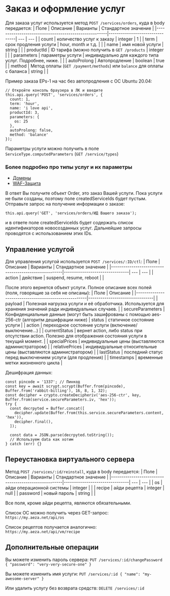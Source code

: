 # Заказ и оформление услуг

Для заказа услуг используется метод ```POST /services/orders```, куда в body передается:
| Поле | Описание | Варианты | Стандартное значение |
|------------------------------------------------------|--------------------------------| --- | --- |
| count | количество услуг к заказу | integer | 1 |
| term | срок продления услуги | hour, month и т.д. |  |
| name | имя новой услуги | string |  |
| productId | ID тарифа (можно получить в ```GET /products``` | integer | |
| parameters | параметры услуги | индивидуально для каждого типа услуг. Подробнее, ниже. |  |
| autoProlong | Автопродление | boolean | true |
| method | Метод оплаты (```GET /payment/methods```) или ```balance``` для оплаты с баланса | string |  |

Пример заказа EPs-1 на час без автопродления с ОС Ubuntu 20.04:
```
// Откройте консоль браузера в ЛК и введите
this.api.query('POST', 'services/orders', {
  count: 1,
  term: 'hour',
  name: 'i love api',
  productId: 3,
  parameters: {
    os: 25
  },
  autoProlong: false,
  method: 'balance'
});
```

Параметры услуги можно получить в поле ```ServiceType.computedParameters``` (```GET /service/types```)

### Более подробно про типы услуг и их параметры
* [Домены](/t/types/domain.md)
* [WAF-Защита](/t/types/waf.md)

В ответ Вы получите объект Order, это заказ Вашей услуги. Пока услуги не были созданы, поэтому поле createdServiceIds будет пустым. Отправьте запрос на получение информации о заказе:
```
this.api.query('GET', 'services/orders/ИД Вашего заказа');
```

и в ответе поле createdServiceIds будет содержать список идентификаторов новосозданных услуг. Дальнейшие запросы проводятся с использованием этих IDs.

## Управление услугой
Для управления услугой используется ```POST /services/:ID/ctl```:
| Поле | Описание | Варианты | Стандартное значение |
|------------------------------------------------------|--------------------------------| --- | --- |
| action | действие | suspend, resume, reboot |  |

После этого вернется объект услуги.
Полное описание всех полей (поля, говорящие за себя не описаны):
| Поле | Описание |
|------------------------------------------------------|--------------------------------|
| payload | Полезная нагрузка услуги и её обработчика. Используется для хранения значений ради индивидуальных случаев. |
| secureParameters | Конфиденциальные данные (могут быть зашифрованы с помощью aes-256-ctr (алгоритм дешифрации ниже)
| status | статичное состояние услуги |
| action | переходное состояние услуги (включение/выключение...) |
| currentStatus | вернет action, либо status при отсутствии action. Полезно для отображения состояния услуги в текущий момент. |
| specialPrices | индивидуальные цены (выставляются администратором) |
| relativePrices | индивидуальные относительные цены (выставляются администратором) |
| lastStatus | последний статус перед выключением услуги (для продления) |
| timestamps | временные метки жизненного цикла |

Дешифрация данных:
```
const pincode = '1337'; // Пинкод
const key = await scrypt.scrypt(Buffer.from(pincode), Buffer.from('rabbit-billing'), 16, 8, 1, 32);
const decipher = crypto.createDecipheriv('aes-256-ctr', key, Buffer.from(service.secureParameters.iv, 'hex'));
try {
  const decrpyted = Buffer.concat([
    decipher.update(Buffer.from(this.service.secureParameters.content, 'hex')),
    decipher.final(),
  ]);
  
  const data = JSON.parse(decrpyted.toString());
  // Используем data как хотим
} catch (err) {}
```

## Переустановка виртуального сервера

Метод ```POST /services/:id/reinstall```, куда в body передается:
| Поле | Описание | Варианты | Стандартное значение |
|------------------------------------------------------|--------------------------------| --- | --- |
| os | айди операционной системы | integer |  |
| recipe | айди рецепта | integer | null |
| password | новый пароль | string |  |

Все поля, кроме айди рецепта, являются обязательными.

Список ОС можно получить через GET-запрос: ```https://my.aeza.net/api/os```

Список рецептов получается аналогично: ```https://my.aeza.net/api/vm/recipe```

## Дополнительные операции

Вы можете изменить пароль сервера: ```PUT /services/:id/changePassword { "password": "very-very-secure-one" }```

Вы можете изменить имя услуги: ```PUT /services/:id { "name": "my-awesome-server" }```

Или удалить услугу без возврата средств: ```DELETE /services/:id```
